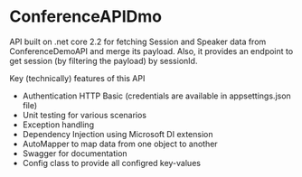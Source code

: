 # ConferenceAPIDmo
API built on .net core 2.2 for fetching Session and Speaker data from ConferenceDemoAPI and merge its payload. Also, it provides an endpoint to get session (by filtering the payload) by sessionId. 

Key (technically) features of this API
- Authentication HTTP Basic (credentials are available in appsettings.json file) 
- Unit testing for various scenarios
- Exception handling
- Dependency Injection using Microsoft DI extension
- AutoMapper to map data from one object to another
- Swagger for documentation
- Config class to provide all configred key-values
